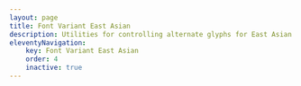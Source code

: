 ```yaml
---
layout: page
title: Font Variant East Asian
description: Utilities for controlling alternate glyphs for East Asian scripts, like Japanese and Chinese.
eleventyNavigation:
    key: Font Variant East Asian
    order: 4
    inactive: true
---
```

